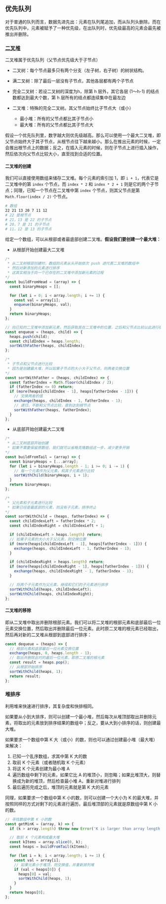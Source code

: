 ## 优先队列

对于普通的队列而言，数据先进先出：元素在队列尾追加，而从队列头删除。而在优先队列中，元素被赋予了一种优先级，在出队列时，优先级最高的元素会最先被推出并删除。

### [二叉堆](./binary-heaps.js)

二叉堆属于优先队列（父节点优先级大于子节点）

- 二叉树：每个节点最多只有两个分支（左子树，右子树）的树状结构。

- 满二叉树：除了最后一层没有子节点，其他各层都有两个子节点

- 完全二叉树：若设二叉树的深度为h，除第 h 层外，其它各层 (1～h-1) 的结点数都达到最大个数，第 h 层所有的结点都连续集中在最左边

- 二叉堆：特殊的完全二叉树。其父节点始终比子节点大（或小）
  - 最小堆：所有的父节点都比其子节点小
  - 最大堆：所有的父节点都比其子节点大

假设一个优先队列里，数字越大则优先级越高。那么可以使用一个最大二叉堆，即父节点始终大于其子节点，从根节点往下越来越小。那么在推出元素的时候，一定会推出根节点上的数据；反之，在插入元素的时候，则在子节点上进行插入操作，然后依次向父节点比较大小，直至找到合适的位置。

#### 二叉堆的创建

我们可以直接使用数组来储存二叉堆。每个元素的索引加 1，即 `i + 1`，代表它是二叉堆中的第 `index` 个节点，而 `index * 2` 和 `index * 2 + 1` 则是它的两个子节点；同理，已知一个节点在二叉堆中第 `index` 个节点，则其父节点是第 `Math.floor(index / 2)` 个节点。

```bash
# 数组
22 21 13 20 7 11 12
# 22 是根节点
# 21，13 是 22 的子节点
# 20，7 是 21 的子节点
# 11，12 是 13 的子节点
```

给定一个数组，可以从根部或者最底部创建二叉堆。**假设我们要创建一个最大堆：**

- 从根部开始创建最大二叉堆

```javascript
/*
 * 从二叉树根部创建时，数组的元素从头开始依次 push 进代表二叉堆的数组中
 * 然后对新添加的元素进行排序
 * 这其实相当于向一个已存在的二叉堆中添加新元素的过程
*/
const buildFromHead = (array) => {
  const binaryHeaps = [];

  for (let i = 0; i < array.length; i += 1) {
    const val = array[i];
    enqueue(binaryHeaps, val);
  }
  return binaryHeaps;
};

// 向已知的二叉堆中添加新元素，然后获取其在二叉堆中的位置，之后和父节点比较以此进行排序
const enqueue = (heaps, child) => {
  heaps.push(child);
  const childIndex = heaps.length;
  sortWithFather(heaps, childIndex);
};

/*
 * 子节点和父节点进行比较
 * 因为是创建最大堆，所以如果子节点的大小大于父节点，则两者交换位置
*/
const sortWithFather = (heaps, childIndex) => {
  const fatherIndex = Math.floor(childIndex / 2);
  if (fatherIndex <= 0) return;
  if (more(heaps[childIndex - 1], heaps[fatherIndex - 1])) {
    // 交换两者的值
    exchange(heaps, childIndex - 1, fatherIndex - 1);
    // 递归，不断和父节点比较，直到达到根节点
    sortWithFather(heaps, fatherIndex);
  }
};
```

- 从底部开始创建最大二叉堆

```javascript
/*
 * 从二叉树底部开始创建
 * 如果不需要保留原数组，我们就可以省略克隆数组这一步，减少更多开销
*/
const buildFromTail = (array) => {
  const binaryHeaps = [...array];
  for (let i = binaryHeaps.length - 1; i >= 0; i -= 1) {
    // 每一个元素作为父元素，和其子元素进行比较
    sortWithChild(binaryHeaps, i + 1);
  }
  return binaryHeaps;
};

/*
 * 父元素和子元素进行比较
 * 如果已经是最底部的元素，则没有子元素，排序终止
*/
const sortWithChild = (heaps, fatherIndex) => {
  const childIndexLeft = fatherIndex * 2;
  const childIndexRight = childIndexLeft + 1;

  if (childIndexLeft > heaps.length) return;
  // 如果子元素的大小大于父元素，则交换位置
  if (more(heaps[childIndexLeft - 1], heaps[fatherIndex - 1])) {
    exchange(heaps, childIndexLeft - 1, fatherIndex - 1);
  }

  if (childIndexRight > heaps.length) return;
  if (more(heaps[childIndexRight - 1], heaps[fatherIndex - 1])) {
    exchange(heaps, childIndexRight - 1, fatherIndex - 1);
  }

  // 将两个子元素作为父元素，继续和它们的子元素进行排序
  sortWithChild(heaps, childIndexLeft);
  sortWithChild(heaps, childIndexRight);
};
```

#### 二叉堆的移除

即从二叉堆中取出并删除根部元素。我们可以将二叉堆的根部元素和底部最后一位元素交换位置，然后取出并删除最后一位元素。此时原二叉堆的根元素已经取出，然后再对新的二叉堆从根部到底部进行排序：

```javascript
const dequeue = (heaps) => {
  // 根部元素和底部最后一位元素交换位置
  exchange(heaps, 0, heaps.length - 1);
  // 取出并删除此时的最后一位元素，即原二叉堆的根元素
  const result = heaps.pop();
  // 从根部开始排序
  sortWithChild(heaps, 1);
  return result;
};
```

### 堆排序

利用堆来快速进行排序，其复杂度和快排相同。

如果要从小到大排序，则可以创建一个最小堆，然后每次从堆顶部取出并删除元素，将取出的元素放到排序结果的数组中；反之，要从大到小排序的话，则创建最大堆。

如果要求一个数组中第 K 大（或小）的数，则也可以通过创建最小堆（最大堆）来解决：

1. 已知一个乱序数组，求其中第 K 大的数
2. 取前 K 个元素（或者随机取 K 个元素）
3. 将这 K 个元素创建为最小堆 A
4. 遍历数组中剩下的元素，如果它比 A 的堆顶小，则忽略；如果比堆顶大，则替换成为新的堆顶，然后检查最小堆 A，重新对堆进行排列
5. 最后遍历完成之后，堆顶的元素就是第 K 大的元素

同理，如果要求一个数组中第 K 小的数，则可以创建一个大小为 K 的最大堆，并按照同样的方式对剩下的元素进行遍历，最后堆顶部的元素就是原数组中第 K 小的数。

```javascript
// 寻找数组中第 K 小的数
const getMinK = (array, k) => {
  if (k > array.length) throw new Error('K is larger than array length');

  // 取前 K 个元素构成最大堆
  const kItems = array.slice(0, k);
  const heaps = buildFromTail(kItems);

  for (let i = k; i < array.length; i += 1) {
    const val = array[i];
    // 如果元素小于堆顶，则交换值，并重新排列堆
    if (val < heaps[0]) {
      heaps[0] = val;
      sortWithChild(heaps, 1);
    }
  }
  return heaps[0];
};
```